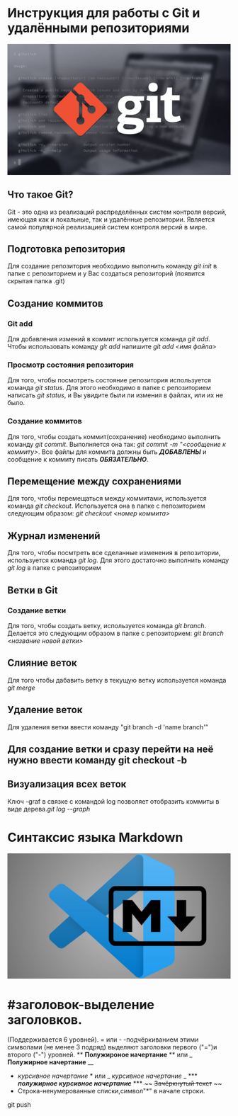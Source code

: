 
# Инструкция для работы с Git и удалёнными репозиториями
![pam pam](gitSomaliProgrammers.jpg)
## Что такое Git?
Git - это одна из реализаций распределённых систем контроля версий, имеющая как и локальные, так и удалённые репозитории. Является самой популярной реализацией систем контроля версий в мире.
## Подготовка репозитория
Для создание репозитория необходимо выполнить команду *git init*  в папке с репозиторием и у Вас создаться репозиторий (появится скрытая папка .git)

## Создание коммитов

### Git add
Для добавления измений в коммит используется команда *git add*. Чтобы использовать команду *git add* напишите *git add <имя файла>*

### Просмотр состояния репозитория
Для того, чтобы посмотреть состояние репозитория используется команда *git status*. Для этого необходимо в папке с репозиторием написать *git status*, и Вы увидите были ли измения в файлах, или их не было.

### Создание коммитов
Для того, чтобы создать коммит(сохранение) необходимо выполнить команду *git commit*. Выполняется она так: *git commit -m "<сообщение к коммиту>*. Все файлы для коммита должны быть ***ДОБАВЛЕНЫ*** и сообщение к коммиту писать ***ОБЯЗАТЕЛЬНО***.

## Перемещение между сохранениями
Для того, чтобы перемещаться между коммитами, используется команда *git checkout*. Используется она в папке с пепозиторием следующим образом: *git checkout <номер коммита>*

## Журнал изменений
Для того, чтобы посмтреть все сделанные изменения в репозитории, используется команда *git log*. Для этого достаточно выполнить команду *git log* в папке с репозиторием

## Ветки в Git

### Создание ветки

Для того, чтобы создать ветку, используется команда *git branch*. Делается это следующим образом в папке с репозиторием: *git branch <название новой ветки>*

## Слияние веток

Для того чтобы дабавить ветку в текущую ветку используется команда *git merge  <name branch>*

## Удаление веток
Для удаления ветки ввести команду "git branch -d 'name branch'"

## Для создание ветки и сразу перейти на неё нужно ввести команду **git checkout -b**
## Визуализация всех веток
Ключ -graf в связке с командой log позволяет отобразить коммиты в виде дерева.*git log --graph*
# Синтаксис языка Markdown
![paam](maxresdefault.jpg)
# #заголовок-выделение заголовков.
(Поддерживается 6 уровней).
= или - -подчёркиванием этими символами (не менее 3 подряд) выделяют заголовки первого ("=")и второго ("-") уровней.
** **Полужироное начертание** ** или _ __Полужирное начертание__ __
* *курсивное начертание* * или _ _курсивное начертание_ _
*** ***полужирное курсивное начертание*** ***
~~ ~~Зачёркнутый текст~~ ~~
* Строка-ненумерованные списки,символ"*" в начале строки.


git push

